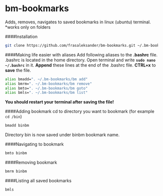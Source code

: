 # bm-bookmarks
Adds, removes, navigates to saved bookmarks in linux (ubuntu) terminal.  
*works only on folders

####Installation
```bash
git clone https://github.com/frasaleksander/bm-bookmarks.git ~/.bm-bookmarks
```

####Making life easier with aliases
Add following aliases to the **.bashrc** file. .bashrc is located in the home directory. Open terminal and write **`sudo nano ~/.bashrc`** in it. **Append** these lines at the end of the .bashrc file. **CTRL+x** to **save** the file.
```bash
alias bmadd=". ~/.bm-bookmarks/bm add"
alias bmrm=". ~/.bm-bookmarks/bm remove"
alias bmto=". ~/.bm-bookmarks/bm goto"
alias bmls=". ~/.bm-bookmarks/bm list"
```
**You should restart your terminal after saving the file!**  

####Adding bookmark 
cd to directory you want to bookmark (for example `cd /bin`)
```bash
bmadd binbm
```
Directory bin is now saved under binbm bookmark name.

####Navigating to bookmark
```bash
bmto binbm
```

####Removing bookmark
```bash
bmrm binbm
```

####Listing all saved bookmarks
```bash
bmls
```
